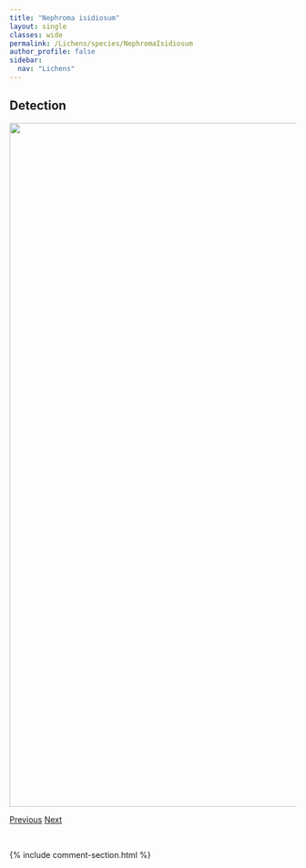 ```yaml
---
title: "Nephroma isidiosum"
layout: single
classes: wide
permalink: /Lichens/species/NephromaIsidiosum
author_profile: false
sidebar:
  nav: "Lichens"
---
```


<h2>Detection</h2>

<a href="https://drive.google.com/uc?export=view&id=1ZwULlwbThtOBKb7ebzgr_HMqy7oHXQCN">
<img src="https://drive.google.com/uc?export=view&id=1ZwULlwbThtOBKb7ebzgr_HMqy7oHXQCN" height = "1200" width = "800">
</a>


<a href="/DevelopmentWebsite/Lichens/species/NephromaExpallidum" class="pagination--pager" title="Nephroma expallidum">Previous</a> <a href="/DevelopmentWebsite/Lichens/species/NephromaParile" class="pagination--pager" title="Nephroma parile">Next</a>

<p>&nbsp;</p>

{% include comment-section.html %}
